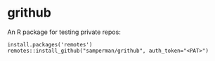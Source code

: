 # grithub

An R package for testing private repos:

```
install.packages('remotes')
remotes::install_github("samperman/grithub", auth_token="<PAT>")
```


